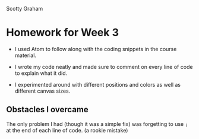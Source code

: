 Scotty Graham

# Homework for Week 3



- I used Atom to follow along with the coding snippets in the course material.

- I wrote my code neatly and made sure to comment on every line of code to explain what it did.

- I experimented around with different positions and colors as well as different canvas sizes.


## Obstacles I overcame

The only problem I had (though it was a simple fix) was forgetting to use `;` at the end of each line of code. (a rookie mistake)
